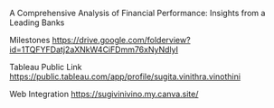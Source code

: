 A Comprehensive Analysis of Financial Performance: Insights from a
Leading Banks

Milestones
https://drive.google.com/folderview?id=1TQFYFDatj2aXNkW4CiFDmm76xNyNdlyI

Tableau Public Link
https://public.tableau.com/app/profile/sugita.vinithra.vinothini

Web Integration
https://sugivinivino.my.canva.site/
